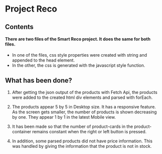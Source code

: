 # Project Reco
## Contents

#### There are two files of the Smart Reco project. It does the same for both files.

- In one of the files, css style properties were created with string and appended to the head element.
- In the other, the css is generated with the javascript style function.

## What has been done?

1) After getting the json output of the products with Fetch Api, the products were added to the created html div elements and parsed with forEach.

2) The products appear 5 by 5 in Desktop size. It has a responsive feature. As the screen gets smaller, the number of products is shown decreasing by one. They appear 1 by 1 in the latest Mobile view.

3) It has been made so that the number of product-cards in the product-container remains constant when the right or left button is pressed.

4) In addition, some parsed products did not have price information. This was handled by giving the information that the product is not in stock.
